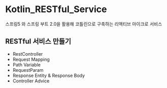 # Kotlin_RESTful_Service
스프링5 와 스프링 부트 2.0을 활용해 코틀린으로 구축하는 리액티브 마이크로 서비스



## RESTful 서비스 만들기
- RestController
- Request Mapping
- Path Variable
- RequestParam
- Response Entity & Response Body
- Controller Advice
